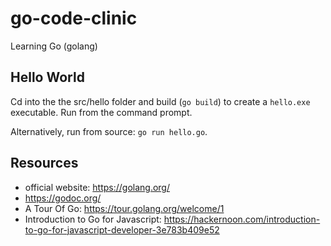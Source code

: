 # go-code-clinic
Learning Go (golang)

## Hello World

Cd into the the src/hello folder and build (`go build`) to create a `hello.exe` executable. Run from the command prompt.

Alternatively, run from source: `go run hello.go`.

## Resources

- official website: https://golang.org/
- https://godoc.org/
- A Tour Of Go: https://tour.golang.org/welcome/1
- Introduction to Go for Javascript: https://hackernoon.com/introduction-to-go-for-javascript-developer-3e783b409e52
